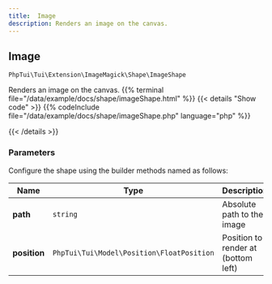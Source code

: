 ```yaml
---
title:  Image 
description: Renders an image on the canvas.
---
```

##  Image 

`PhpTui\Tui\Extension\ImageMagick\Shape\ImageShape`

Renders an image on the canvas.
{{% terminal file="/data/example/docs/shape/imageShape.html" %}}
{{< details "Show code"  >}}
{{% codeInclude file="/data/example/docs/shape/imageShape.php" language="php" %}}

{{< /details >}}
### Parameters

Configure the shape using the builder methods named as follows:

| Name | Type | Description |
| --- | --- | --- |
| **path** | `string` | Absolute path to the image |
| **position** | `PhpTui\Tui\Model\Position\FloatPosition` | Position to render at (bottom left) |